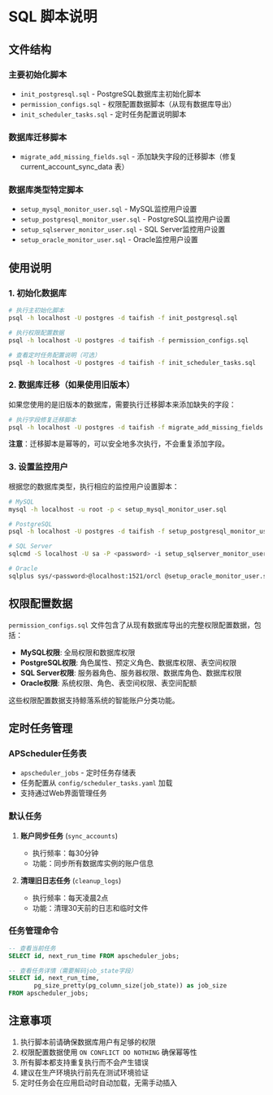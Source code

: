 # SQL 脚本说明

## 文件结构

### 主要初始化脚本
- `init_postgresql.sql` - PostgreSQL数据库主初始化脚本
- `permission_configs.sql` - 权限配置数据脚本（从现有数据库导出）
- `init_scheduler_tasks.sql` - 定时任务配置说明脚本

### 数据库迁移脚本
- `migrate_add_missing_fields.sql` - 添加缺失字段的迁移脚本（修复 current_account_sync_data 表）

### 数据库类型特定脚本
- `setup_mysql_monitor_user.sql` - MySQL监控用户设置
- `setup_postgresql_monitor_user.sql` - PostgreSQL监控用户设置
- `setup_sqlserver_monitor_user.sql` - SQL Server监控用户设置
- `setup_oracle_monitor_user.sql` - Oracle监控用户设置

## 使用说明

### 1. 初始化数据库
```bash
# 执行主初始化脚本
psql -h localhost -U postgres -d taifish -f init_postgresql.sql

# 执行权限配置数据
psql -h localhost -U postgres -d taifish -f permission_configs.sql

# 查看定时任务配置说明（可选）
psql -h localhost -U postgres -d taifish -f init_scheduler_tasks.sql
```

### 2. 数据库迁移（如果使用旧版本）
如果您使用的是旧版本的数据库，需要执行迁移脚本来添加缺失的字段：

```bash
# 执行字段修复迁移脚本
psql -h localhost -U postgres -d taifish -f migrate_add_missing_fields.sql
```

**注意**：迁移脚本是幂等的，可以安全地多次执行，不会重复添加字段。

### 3. 设置监控用户
根据您的数据库类型，执行相应的监控用户设置脚本：

```bash
# MySQL
mysql -h localhost -u root -p < setup_mysql_monitor_user.sql

# PostgreSQL
psql -h localhost -U postgres -d taifish -f setup_postgresql_monitor_user.sql

# SQL Server
sqlcmd -S localhost -U sa -P <password> -i setup_sqlserver_monitor_user.sql

# Oracle
sqlplus sys/<password>@localhost:1521/orcl @setup_oracle_monitor_user.sql
```

## 权限配置数据

`permission_configs.sql` 文件包含了从现有数据库导出的完整权限配置数据，包括：

- **MySQL权限**: 全局权限和数据库权限
- **PostgreSQL权限**: 角色属性、预定义角色、数据库权限、表空间权限
- **SQL Server权限**: 服务器角色、服务器权限、数据库角色、数据库权限
- **Oracle权限**: 系统权限、角色、表空间权限、表空间配额

这些权限配置数据支持鲸落系统的智能账户分类功能。

## 定时任务管理

### APScheduler任务表
- `apscheduler_jobs` - 定时任务存储表
- 任务配置从 `config/scheduler_tasks.yaml` 加载
- 支持通过Web界面管理任务

### 默认任务
1. **账户同步任务** (`sync_accounts`)
   - 执行频率：每30分钟
   - 功能：同步所有数据库实例的账户信息

2. **清理旧日志任务** (`cleanup_logs`)
   - 执行频率：每天凌晨2点
   - 功能：清理30天前的日志和临时文件

### 任务管理命令
```sql
-- 查看当前任务
SELECT id, next_run_time FROM apscheduler_jobs;

-- 查看任务详情（需要解码job_state字段）
SELECT id, next_run_time, 
       pg_size_pretty(pg_column_size(job_state)) as job_size
FROM apscheduler_jobs;
```

## 注意事项

1. 执行脚本前请确保数据库用户有足够的权限
2. 权限配置数据使用 `ON CONFLICT DO NOTHING` 确保幂等性
3. 所有脚本都支持重复执行而不会产生错误
4. 建议在生产环境执行前先在测试环境验证
5. 定时任务会在应用启动时自动加载，无需手动插入